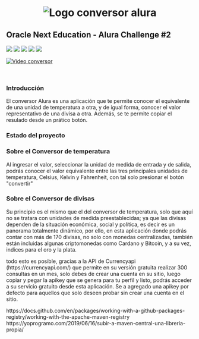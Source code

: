 <h1 align = "center">

![Logo conversor alura](https://user-images.githubusercontent.com/53058604/226118152-82f283b2-5d7b-40e6-b6e8-491c4e59ac5f.png)

</h1>
<h2>Oracle Next Education - Alura Challenge #2</h2>

<p>
<img src="https://img.shields.io/badge/jackson-2.14.2-blue">
<img src="https://img.shields.io/badge/flatlaf-3.0-blue">
<img src="https://img.shields.io/badge/java-8-blue">
<img src="https://img.shields.io/badge/maven-3.9-blue">
<img src="https://img.shields.io/badge/version-1.0-brightgreen">
</p>

[![Vídeo conversor](https://img.youtube.com/vi/zs8b0RlaSXM/0.jpg)](https://www.youtube.com/watch?v=zs8b0RlaSXM)

<br>

<h3>Introducción</h3>
<p>El conversor Alura es una aplicación que te permite conocer el equivalente de una unidad de temperatura a otra, y de igual forma, conocer el valor representativo de una divisa a otra. Además, se te permite copiar el resulado desde un prático botón.</p>

<h3>Estado del proyecto</h3>
<p_--_--_+_+_+_--_+_ </p>

<h3>Sobre el Conversor de temperatura</h3>
<p>Al ingresar el valor, seleccionar la unidad de medida de entrada y de salida, podrás conocer el valor equivalente entre las tres principales unidades de temperatura, Celsius, Kelvin y Fahrenheit, con tal solo presionar el botón "convertir"</p>

<h3>Sobre el Conversor de divisas</h3>
<p>Su principio es el mismo que el del conversor de temperatura, solo que aquí no se tratara con unidades de medida preestablecidas; ya que las divisas dependen de la situación económica, social y política, es decir es un panorama totalmente dinámico, por ello, en esta aplicación donde podrás contar con más de 170 divisas, no solo con monedas centralizadas, también están incluidas algunas criptomonedas como Cardano y Bitcoin, y a su vez, indices para el oro y la plata.</p>
 
<p>todo esto es posible, gracias a la API de Currencyapi (https://currencyapi.com/) que permite en su versión gratuita realizar 300 consultas en un mes, solo debes de crear una cuenta en su sitio, luego copiar y pegar la apikey que se genera para tu perfil y listo, podrás acceder a su servicio gratuito desde esta aplicación. Se a agregado una apikey por defecto para aquellos que solo deseen probar sin crear una cuenta en el sitio.</p>


<p> </p>
https://docs.github.com/en/packages/working-with-a-github-packages-registry/working-with-the-apache-maven-registry
https://yoprogramo.com/2019/06/16/subir-a-maven-central-una-libreria-propia/
